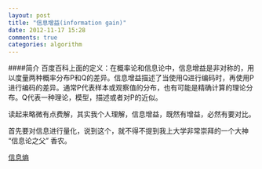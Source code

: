 ```yaml
---
layout: post
title: "信息增益(information gain)"
date: 2012-11-17 15:28
comments: true
categories: algorithm
---
```

####简介
百度百科上面的定义：在概率论和信息论中，信息增益是非对称的，用以度量两种概率分布P和Q的差异。信息增益描述了当使用Q进行编码时，再使用P进行编码的差异。通常P代表样本或观察值的分布，也有可能是精确计算的理论分布。Q代表一种理论，模型，描述或者对P的近似。

读起来略微有点费解，其实我个人理解，信息增益，既然有增益，必然有要对比。

首先要对信息进行量化，说到这个，就不得不提到我上大学非常崇拜的一个大神 “信息论之父” 香农。

<a href="/algorithm/2012/12/07/information-theory.html" target="_blank">信息熵</a>